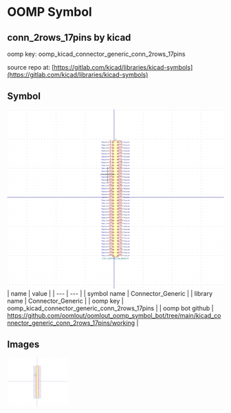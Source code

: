 # OOMP Symbol  
## conn_2rows_17pins  by kicad  
  
oomp key: oomp_kicad_connector_generic_conn_2rows_17pins  
  
source repo at: [https://gitlab.com/kicad/libraries/kicad-symbols](https://gitlab.com/kicad/libraries/kicad-symbols)  
## Symbol  
  
[![working.png](working_600.png)](working.png)  
| name | value | 
| --- | --- | 
| symbol name | Connector_Generic | 
| library name | Connector_Generic | 
| oomp key | oomp_kicad_connector_generic_conn_2rows_17pins | 
| oomp bot github | https://github.com/oomlout/oomlout_oomp_symbol_bot/tree/main/kicad_connector_generic_conn_2rows_17pins/working | 
## Images  
  
[![working.png](working_140.png)](working.png)  
